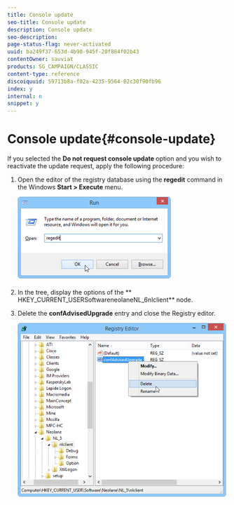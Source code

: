 ```yaml
---
title: Console update
seo-title: Console update
description: Console update
seo-description: 
page-status-flag: never-activated
uuid: ba249f37-653d-4b90-945f-20f884f02b43
contentOwner: sauviat
products: SG_CAMPAIGN/CLASSIC
content-type: reference
discoiquuid: 59713b8a-f02a-4235-9564-02c30f90fb96
index: y
internal: n
snippet: y
---
```


# Console update{#console-update}

If you selected the **Do not request console update** option and you wish to reactivate the update request, apply the following procedure:

1. Open the editor of the registry database using the **regedit** command in the Windows **Start > Execute** menu.

   ![](assets/ncs_console_update_1.png)

1. In the tree, display the options of the ** HKEY_CURRENT_USERSoftwareneolaneNL_6nlclient** node.
1. Delete the **confAdvisedUpgrade** entry and close the Registry editor.

   ![](assets/ncs_console_update_2.png)

